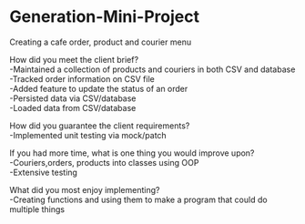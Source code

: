 # Generation-Mini-Project
Creating a cafe order, product and courier menu

How did you meet the client brief? \
-Maintained a collection of products and couriers in both CSV and database \
-Tracked order information on CSV file \
-Added feature to update the status of an order \
-Persisted data via CSV/database \
-Loaded data from CSV/database 

How did you guarantee the client requirements? \
-Implemented unit testing via mock/patch 

If you had more time, what is one thing you would improve upon? \
-Couriers,orders, products into classes using OOP \
-Extensive testing 

What did you most enjoy implementing? \
-Creating functions and using them to make a program that could do multiple things 
